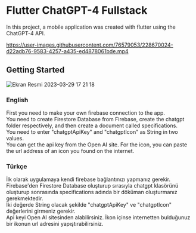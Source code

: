# Flutter ChatGPT-4 Fullstack
In this project, a mobile application was created with flutter using the ChatGPT-4 API.

https://user-images.githubusercontent.com/76579053/228670024-d22adb76-9583-4257-a435-ed4878061bde.mp4

## Getting Started
![Ekran Resmi 2023-03-29 17 21 18](https://user-images.githubusercontent.com/76579053/228677322-d10d7cfe-934d-419e-90ea-4fb86781f21e.png)


### English
First you need to make your own firebase connection to the app.<br>
You need to create Firestore Database from Firebase, create the chatgpt folder respectively, and then create a document called specifications.<br>
You need to enter "chatgptApiKey" and "chatgptIcon" as String in two values.<br>
You can get the api key from the Open AI site. For the icon, you can paste the url address of an icon you found on the internet.<br>

### Türkçe
İlk olarak uygulamaya kendi firebase bağlantınızı yapmanız gerekir.<br>
Firebase'den Firestore Database oluşturup sırasıyla chatgpt klasörünü oluşturup sonrasında specifications adında bir döküman oluşturmanız gerekmektedir.<br>
İki değerde String olacak şekilde "chatgptApiKey" ve "chatgptIcon" değerlerini girmeniz gerekir.<br>
Api keyi Open AI sitesinden alabilirsiniz. İkon içinse internetten bulduğunuz bir ikonun url adresini yapıştırabilirsiniz.<br>

